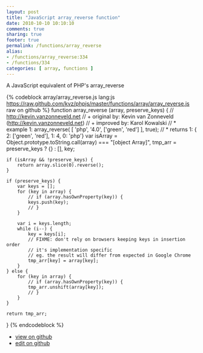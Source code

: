 ```yaml
---
layout: post
title: "JavaScript array_reverse function"
date: 2010-10-10 10:10:10
comments: true
sharing: true
footer: true
permalink: /functions/array_reverse
alias:
- /functions/array_reverse:334
- /functions/334
categories: [ array, functions ]
---
```

A JavaScript equivalent of PHP's array_reverse
<!-- more -->
{% codeblock array/array_reverse.js lang:js https://raw.github.com/kvz/phpjs/master/functions/array/array_reverse.js raw on github %}
function array_reverse (array, preserve_keys) {
    // http://kevin.vanzonneveld.net
    // +   original by: Kevin van Zonneveld (http://kevin.vanzonneveld.net)
    // +   improved by: Karol Kowalski
    // *     example 1: array_reverse( [ 'php', '4.0', ['green', 'red'] ], true);
    // *     returns 1: { 2: ['green', 'red'], 1: 4, 0: 'php'}
    var isArray = Object.prototype.toString.call(array) === "[object Array]",
        tmp_arr = preserve_keys ? {} : [],
        key;
        
    if (isArray && !preserve_keys) {
        return array.slice(0).reverse();
    }

    if (preserve_keys) {
        var keys = [];
        for (key in array) {
            // if (array.hasOwnProperty(key)) {
            keys.push(key);
            // }
        }
        
        var i = keys.length;
        while (i--) {
            key = keys[i];
            // FIXME: don't rely on browsers keeping keys in insertion order
            // it's implementation specific
            // eg. the result will differ from expected in Google Chrome
            tmp_arr[key] = array[key];
        }
    } else {
        for (key in array) {
            // if (array.hasOwnProperty(key)) {
            tmp_arr.unshift(array[key]);
            // }
        }
    }

    return tmp_arr;
}
{% endcodeblock %}
<ul>
 <li><a href="https://github.com/kvz/phpjs/blob/master/functions/array/array_reverse.js">view on github</a></li>
 <li><a href="https://github.com/kvz/phpjs/edit/master/functions/array/array_reverse.js">edit on github</a></li>
</ul>
